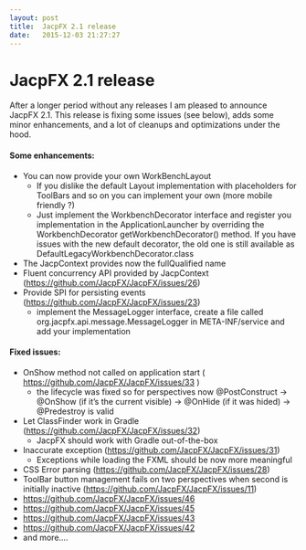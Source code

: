 ```yaml
---
layout: post
title:  JacpFX 2.1 release
date:   2015-12-03 21:27:27
---
```

# JacpFX 2.1 release #
After a longer period without any releases I am pleased to announce JacpFX 2.1. This release is fixing some issues (see below), adds some minor enhancements, and a lot of cleanups and optimizations under the hood. 

#### Some enhancements:
- You can now provide your own WorkBenchLayout
	- If you dislike the default Layout implementation with placeholders for ToolBars and so on you can implement your own (more mobile friendly ?)
	- Just implement the WorkbenchDecorator interface and register you implementation in the ApplicationLauncher by overriding the WorkbenchDecorator getWorkbenchDecorator() method. If you have issues with the new default decorator, the old one is still available as DefaultLegacyWorkbenchDecorator.class
- The JacpContext provides now the fullQualified name
- Fluent concurrency API provided by JacpContext (https://github.com/JacpFX/JacpFX/issues/26)
- Provide SPI for persisting events (https://github.com/JacpFX/JacpFX/issues/23)
	- implement the MessageLogger interface, create a file called org.jacpfx.api.message.MessageLogger in META-INF/service and add your implementation


#### Fixed issues:
- OnShow method not called on application start ( https://github.com/JacpFX/JacpFX/issues/33 )
	- the lifecycle was fixed so for perspectives now @PostConstruct -> @OnShow (if it’s the current visible) -> @OnHide (if it was hided) -> @Predestroy is valid
- Let ClassFinder work in Gradle (https://github.com/JacpFX/JacpFX/issues/32)
	- JacpFX should work with Gradle out-of-the-box
- Inaccurate exception (https://github.com/JacpFX/JacpFX/issues/31)
	- Exceptions while loading the FXML should be now more meaningful
- CSS Error parsing (https://github.com/JacpFX/JacpFX/issues/28)
- ToolBar button management fails on two perspectives when second is initially inactive (https://github.com/JacpFX/JacpFX/issues/11)
- https://github.com/JacpFX/JacpFX/issues/46
- https://github.com/JacpFX/JacpFX/issues/45
- https://github.com/JacpFX/JacpFX/issues/43
- https://github.com/JacpFX/JacpFX/issues/42
- and more….

